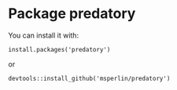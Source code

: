 # Package predatory

You can install it with:

```
install.packages('predatory')
```

or 

```
devtools::install_github('msperlin/predatory')

```
